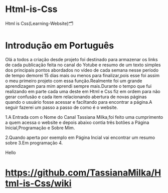# Html-is-Css
Html is Css(Learning-Website)🗂️

#  Introdução em Português
Olá a todos a criação desde projeto foi destinado para armazenar os links de cada publicação feita no canal do Yotube  e resumo de um texto simples dos principais pontos abordados no vídeo de cada semana nesse período de tempo demorei 15 dias mais ou menos para finalizar,pois esse foi assim o meu primeiro projeto com essa função.Realmente foi um grande aprendizagem para mim aprendi sempre mais.Durante o tempo que  fui realizando em parte cada uma deste em Html e Css fiz em ordem para não gerar confusão e cada item relacionando abertura de novas páginas quando o usuário fosse acessar e faciltando para encontrar a página.A seguir fazerei um passo a passo de como é o website.

1.A Entrada com o Nome  do Canal Tassiana Milka,foi feito uma cumprimento a quem acessa o website e depois abaixo contia três botões a Página Inicial,Programação e Sobre Mim.

2.Quando aperta por exemplo em Página Incial vai encontrar um resumo sobre
3.Em  programação
4.

Hello
# https://github.com/TassianaMilka/Html-is-Css/wiki

